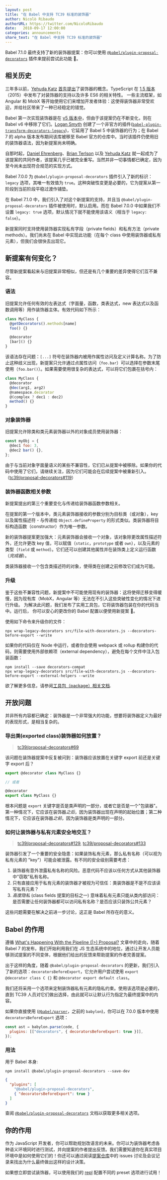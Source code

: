 ```yaml
---
layout: post
title: "在 Babel 中支持 TC39 标准的装饰器"
author: Nicolò Ribaudo
authorURL: https://twitter.com/NicoloRibaudo
date:   2018-09-17 12:00:00
categories: announcements
share_text: "在 Babel 中支持 TC39 标准的装饰器"
---
```


Babel 7.1.0 最终支持了新的装饰器提案：你可以使用 [`@babel/plugin-proposal-decorators`](https://babel.docschina.org/docs/en/babel-plugin-proposal-decorators) 插件来提前尝试此功能 🎉。

<!--truncate-->

## 相关历史

三年多以前，[Yehuda Katz](https://github.com/wycats) [首先提出](https://github.com/wycats/javascript-decorators/blob/696232bbd997618d603d6577848d635872f25c43/README.md)了装饰器的概念。TypeScript 在 [1.5 版本](https://github.com/Microsoft/TypeScript/wiki/What%27s-new-in-TypeScript#typescript-15)（2015）中发布了对装饰器的支持以及许多 ES6 的相关特性。
一些主流框架，如 Angular 和 MobX 等开始使用它们来增加开发者体验：这使得装饰器非常受欢迎，并给社区带来了一种已经稳定的错觉。

Babel 第一次实现装饰器是在 [v5 版本中](https://github.com/babel/babel/blob/main/.github/CHANGELOG-v5.md#500)，但由于该提案仍在不断变化，则在 Babel v6 中移除了它们。[Logan Smyth](https://github.com/loganfsmyth) 创建了一个非官方的插件([`babel-plugin-transform-decorators-legacy`](https://github.com/loganfsmyth/babel-plugin-transform-decorators-legacy))，它延用了 Babel 5 中装饰器的行为；在 Babel 7 的 alpha 版本发布期间该库被移至 Babel 官方的仓库中。当时该插件仍使用旧的装饰器语法，因为新提案尚未明确。

自那时起，[Daniel Ehrenberg](https://github.com/littledan)、[Brian Terlson](https://github.com/bterlson) 以及 [Yehuda Katz](https://github.com/wycats) 就一起成为了该提案的共同作者，该提案几乎已被完全重写。当然并非一切事情都已确定，因为至今尚未出现符合规范的实现方式。

Babel 7.0.0 为 `@babel/plugin-proposal-decorators` 插件引入了新的标识：`legacy` 选项，其唯一有效值为 `true`。这种突破性变更是必要的，它为提案从第一阶段到当前阶段平稳过渡作铺垫。

在 Babel 7.1.0 中，我们引入了对这个新提案的支持，并且当 `@babel/plugin-proposal-decorators` 插件被使用时，默认启用。而在 Babel 7.0.0 中如果我们不设置 `legacy: true` 选项，默认情况下就不能使用该语义（相当于 `legacy: false`）。

新提案同时支持使用装饰器实现私有字段（private fields）和私有方法（private methods）。我们尚未在 Babel 中实现此功能（在每个 class 中使用装饰器或私有元素），但我们会很快去出现它。

## 新提案有何变化？

尽管新提案看起来与旧提案非常相似，但还是有几个重要的差异使得它们互不兼容。

### 语法

旧提案允许任何有效的左表达式（字面量，函数，类表达式，new 表达式以及函数调用等）用作装饰器主体。有效代码如下所示：

```js title="JavaScript"
class MyClass {
  @getDecorators().methods[name]
  foo() {}

  @decorator
  [bar]() {}
}
```

该语法存在问题：`[...]` 符号在装饰器内被用作属性访问及定义计算名称。为了防止这种歧义出现，新提案只允许通过点属性访问（`foo.bar`）可以选择在参数末尾使用（`foo.bar()`）。如果需要使用很复杂的表达式，可以将它们包裹在括号内：

```js title="JavaScript"
class MyClass {
  @decorator
  @dec(arg1, arg2)
  @namespace.decorator
  @(complex ? dec1 : dec2)
  method() {}
}
```

### 对象装饰器

旧提案允许除类和类元素装饰器以外的对象成员使用装饰器：

```js title="JavaScript"
const myObj = {
  @dec1 foo: 3,
  @dec2 bar() {},
};
```

由于与当前对象字面量语义的某些不兼容性，它们已从提案中被移除。如果你的代码中使用了它们，请继续关注，因为它们可能会在后续提案中被重新引入。（[tc39/proposal-decorators#119](https://github.com/tc39/proposal-decorators/issues/119)）

### 装饰器函数相关参数

新提案提出的第三个重要变化与传递给装饰器函数参数相关。

在提案的第一个版本中，类元素装饰器接收的参数分别为目标类（或对象），key 以及属性描述符 - 与传递给 `Object.defineProperty` 的形式类似。类装饰器将目标构造函数（constructor）作为唯一参数。

新的装饰器提案更加强大：元素装饰器会接收一个对象，该对象除更改属性描述符外，还允许更改 key 值，可以赋值（`static`，`prototype` 或者 `own`），以及元素的类型（`field` 或 `method`）。它们还可以创建其他属性并在装饰类上定义运行函数（_完成器_）。

类装饰器接收一个包含类描述符的对象，使得类在创建之前修改它们成为可能。

### 升级

鉴于这些不兼容性问题，新提案中不可能使用现有的装饰器：这将使得迁移变得缓慢，因为现有库（MobX，Angular 等）无法在不引入这些突破性变化的情况下进行升级。
为解决此问题，我们发布了实用工具包，它将装饰器包装在你的代码当中。运行后，
你可以安心的更改你的 Babel 配置以便使用新提案 🎉。

使用如下命令来升级你的文件：

```shell=
npx wrap-legacy-decorators src/file-with-decorators.js --decorators-before-export --write
```

如果你的代码仅在 Node 中运行，或者你会使用 webpack 或 rollup 构建你的代码，则需要使用外部依赖项（external dependency），避免在每个文件中注入包装函数：

```shell=
npm install --save decorators-compat
npx wrap-legacy-decorators src/file-with-decorators.js --decorators-before-export --external-helpers --write
```

欲了解更多信息，请参阅[工具包（package）相关文档](https://github.com/nicolo-ribaudo/legacy-decorators-migration-utility).

## 开放问题

并非所有内容都已确定：装饰器是一个非常强大的功能，想要将装饰器定义为最好的表现形式，是相当复杂的。

### 导出类(exported class)装饰器如何放置？

> [tc39/proposal-decorators#69](https://github.com/tc39/proposal-decorators/issues/69)

该问题在装饰器提案中反复被问到：装饰器应该放置在关键字 export 前还是关键字 export 后？

```js title="JavaScript"
export @decorator class MyClass {}

// 或者

@decorator
export class MyClass {}
```

根本问题是 `export` 关键字是否是类声明的一部分，或者它是否是一个"包装器"。第一种情况下，它应该在装饰器*之后*，因为装饰器出现在声明的起始位置；第二种情况下，它应该在装饰器*之前*，因为装饰器是类声明的一部分。

### 如何让装饰器与私有元素安全地交互？

> [tc39/proposal-decorators#129](https://github.com/tc39/proposal-decorators/issues/129), [tc39/proposal-decorators#133](https://github.com/tc39/proposal-decorators/issues/133)

装饰器引发了一个重要的安全隐患：如果装饰私有元素，那么私有名称（可以视为私有元素的 "key"）可能会被泄露。有不同的安全级别需要考虑：

1. 装饰器有意外泄露私有名称的风险。恶意代码不应该以任何方式从其他装饰器中"窃取"私有名称。
2. 只有直接应用于私有元素的装饰器才被视为可信任：类装饰器是不是不应该读写私有元素？
3. _高度隐私_ (class fields 提案的目标之一) 意味着私有元素只能从类内部访问：是否需要让任何装饰器都可以访问私有名称？是否应该只装饰公共元素？

这些问题需要在解决之前进一步讨论，这正是 Babel 所存在的意义。

## Babel 的作用

遵循 [What's Happening With the Pipeline (|>) Proposal?](http://babeljs.io/blog/2018/07/19/whats-happening-with-the-pipeline-proposal) 文章中的走向，随着 Babel 7 的发布，我们开始利用我们在 JS 生态系统中的地位，通过让开发人员能够测试提案的不同变体，根据他们给出的反馈来帮助提案的作者完善提案。

出于这样的角度，随着 `@babel/plugin-proposal-decorators` 的更新，我们引入了新的选项：`decoratorsBeforeExport`，它允许用户尝试使用 `export @decorator class C {}` 和 `@decorator export default class`。

我们还将采用一个选项来定制装饰器私有元素的隐私约束。使用该选项是必要的，直到 TC39 人员对它们做出选择，由此就可以让默认行为指定为最终提案中的内容。

如果你直接使用 ([`@babel/parser`](https://babeljs.io/docs/en/next/babel-parser.html)，之前的 `babylon`)，你可以在 7.0.0 版本中使用 `decoratorsBeforeExport` 选项：

```js title="JavaScript"
const ast = babylon.parse(code, {
  plugins: [["decorators", { decoratorsBeforeExport: true }]],
});
```

### 用法

用于 Babel 本身:

```shell npm2yarn
npm install @babel/plugin-proposal-decorators --save-dev
```

```json title="babel.config.json"
{
  "plugins": [
    "@babel/plugin-proposal-decorators",
    { "decoratorsBeforeExport": true }
  ]
}
```

查阅 [`@babel/plugin-proposal-decorators`](https://babeljs.io/docs/en/babel-plugin-proposal-decorators) 文档以获取更多相关选项。

## 你的作用

作为 JavaScript 开发者，你可以帮助规划改语言的未来。你可以为装饰器考虑各种语义环境同时进行测试，并向提案的作者提出反馈。我们需要知道你在真实项目环境中是如何使用它们的！你还可以通过阅读[提案仓库](https://github.com/tc39/proposal-decorators)中的 issues 讨论及会议记录来找出为什么最终做出这样的设计决策。

如果想立即尝试装饰器，可以使用我们的 [repl](https://babeljs.io/repl/build/main) 配置不同的 preset 选项进行试用！
